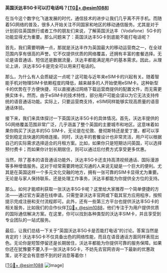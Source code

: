 **英国沃达丰5G卡可以打电话吗？[[TG💪+ @esim1088](https://t.me/s/esim1088)]**

在当今这个数字化飞速发展的时代，通信技术的进步让我们几乎离不开手机。而随着5G网络的普及，很多人开始关注不同国家和地区的移动通信服务。尤其是对于计划前往英国旅行或者工作的朋友们来说，了解英国沃达丰（Vodafone）5G卡的功能显得尤为重要。那么问题来了：英国沃达丰5G卡到底能不能打电话呢？

首先，我们需要明确一点，那就是沃达丰作为英国最大的移动运营商之一，在全球范围内享有很高的声誉。它不仅提供优质的网络覆盖，还拥有丰富的套餐选择。无论是语音通话、短信还是数据流量，沃达丰都能满足用户的基本需求。因此，从理论上讲，沃达丰5G卡是完全可以用来打电话的。

那么，为什么有人会质疑这一点呢？这可能与近年来eSIM卡的兴起有关。随着智能手机对物理SIM卡依赖程度的降低，越来越多的人开始使用eSIM卡。这种新型卡的优势在于方便快捷，可以直接通过网络下载运营商提供的配置文件，而无需更换实体卡。然而，由于eSIM卡的技术特性，部分用户可能会误以为它无法支持传统的语音通话功能。实际上，只要运营商支持，eSIM同样能够实现高质量的语音通话体验。

接下来，我们来具体探讨一下英国沃达丰5G卡的具体情况。首先，沃达丰提供的5G网络覆盖范围非常广泛，几乎涵盖了整个英国的主要城市和地区。这意味着如果你购买了沃达丰的5G SIM卡，无论是在伦敦、曼彻斯特还是爱丁堡，都可以享受到稳定且快速的网络连接。同时，沃达丰的套餐设计也非常灵活，用户可以根据自己的实际需求选择适合的月租方案。比如，如果你只是短期访问英国，可以选择预付费卡；而如果你计划长期居住，则可以通过后付费方式享受更多优惠。

当然，除了基本的语音通话功能外，沃达丰5G卡还支持高清视频通话、国际漫游等多种增值服务。这对于经常需要跨地区沟通的人来说无疑是一个巨大的便利。尤其是在英国这样一个多元文化交融的地方，拥有一张可靠的SIM卡显得尤为重要。无论是与家人保持联系，还是处理工作事务，沃达丰都能为你提供全方位的支持。

那么，如何才能顺利获取一张沃达丰5G卡呢？这里给大家推荐一个简单便捷的方法——通过官方渠道在线申请。只需登录沃达丰官网或下载其官方应用程序，按照提示完成注册和支付流程即可。此外，还有一些第三方平台也提供沃达丰5G卡的相关服务，比如我们的合作伙伴[TG💪+ @esim1088](https://t.me/s/esim1088)，他们专注于为用户提供优质的国际通信解决方案。在这里，你可以找到各种类型的沃达丰SIM卡，并且享受到专业团队的一站式服务。

最后，让我们总结一下关于“英国沃达丰5G卡是否能打电话”的讨论。答案当然是肯定的！沃达丰5G卡不仅具备出色的网络性能，而且在语音通话方面同样表现出色。无论你是短暂停留还是长期居住，沃达丰都能为你提供可靠的服务保障。如果你还在犹豫要不要入手一张沃达丰5G卡，不妨先去官网咨询一下最新的优惠政策，说不定会有意想不到的好消息等着你！

[[TG💪+ @esim1088](https://t.me/s/esim1088) ![Image](https://i.postimg.cc/4NQfJmqS/Snipaste-2025-05-13-00-14-12.png)]